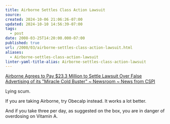 ```yaml
---
title: Airborne Settles Class Action Lawsuit
source: 
created: 2024-10-06 21:06:26-07:00
updated: 2024-10-10 14:56:39-07:00
tags:
  - post
date: 2008-03-25T14:20:00.000-07:00
published: true
url: /2008/03/airborne-settles-class-action-lawsuit.html
aliases:
  - Airborne-settles-class-action-lawsuit
linter-yaml-title-alias: Airborne-settles-class-action-lawsuit
---
```



  
[Airborne Agrees to Pay $23.3 Million to Settle Lawsuit Over False Advertising of its "Miracle Cold Buster" ~ Newsroom ~ News from CSPI](http://www.cspinet.org/new/200803032.html)  
  
Lying scum.  
  
If you are taking Airborne, try Obecalp instead. It works a lot better.  
  
And if you take three per day, as suggested on the box, you are in danger of overdosing on Vitamin A.